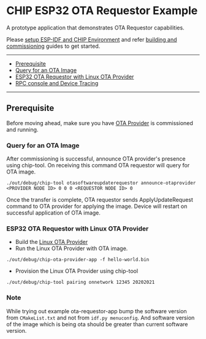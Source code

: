 # CHIP ESP32 OTA Requestor Example

A prototype application that demonstrates OTA Requestor capabilities.

Please
[setup ESP-IDF and CHIP Environment](../../../docs/guides/esp32/setup_idf_chip.md)
and refer
[building and commissioning](../../../docs/guides/esp32/build_app_and_commission.md)
guides to get started.

---

-   [Prerequisite](#prerequisite)
-   [Query for an OTA Image](#query-for-an-ota-image)
-   [ESP32 OTA Requestor with Linux OTA Provider](#esp32-ota-requestor-with-linux-ota-provider)
-   [RPC console and Device Tracing](../../../docs/guides/esp32/rpc_console.md)

---

## Prerequisite

Before moving ahead, make sure you have
[OTA Provider](../../ota-provider-app/esp32) is commissioned and running.

### Query for an OTA Image

After commissioning is successful, announce OTA provider's presence using
chip-tool. On receiving this command OTA requestor will query for OTA image.

```
./out/debug/chip-tool otasoftwareupdaterequestor announce-otaprovider <PROVIDER NODE ID> 0 0 0 <REQUESTOR NODE ID> 0
```

Once the transfer is complete, OTA requestor sends ApplyUpdateRequest command to
OTA provider for applying the image. Device will restart on successful
application of OTA image.

### ESP32 OTA Requestor with Linux OTA Provider

-   Build the [Linux OTA Provider](../../ota-provider-app/linux/README.md)
-   Run the Linux OTA Provider with OTA image.

```
./out/debug/chip-ota-provider-app -f hello-world.bin
```

-   Provision the Linux OTA Provider using chip-tool

```
./out/debug/chip-tool pairing onnetwork 12345 20202021
```

### Note

While trying out example ota-requestor-app bump the software version from
`CMakeList.txt` and not from `idf.py menuconfig`. And software version of the
image which is being ota should be greater than current software version.
